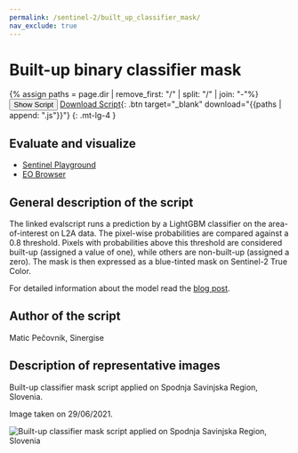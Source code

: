 ```yaml
---
permalink: /sentinel-2/built_up_classifier_mask/
nav_exclude: true
---
```


# Built-up binary classifier mask

{% assign paths = page.dir | remove_first: "/" | split: "/" | join: "-"%}
<button class="btn btn-primary" id="toggle-script" onclick="toggleScript()">Show Script</button>
[Download Script](script.js){: .btn target="_blank" download="{{paths | append: ".js"}}"}
{: .mt-lg-4 }

<div id="script" style="display:none;"> 
{% highlight javascript %}
{% include_relative script.js %}
{% endhighlight %}
</div>

## Evaluate and visualize
 - [Sentinel Playground](https://apps.sentinel-hub.com/sentinel-playground/?source=S2&lat=46.95448061777255&lng=17.67425537109375&zoom=10&preset=CUSTOM&layers=B01,B02,B03&maxcc=58&gain=1.0&gamma=1.0&time=2020-03-01%7C2020-09-14&atmFilter=&showDates=false&evalscript=&evalscripturl=https://raw.githubusercontent.com/sentinel-hub/custom-scripts/master/sentinel-2/bare_soil_detector/script.js)
 - [EO Browser](https://apps.sentinel-hub.com/eo-browser/?zoom=10&lat=46.81839&lng=17.48337&themeId=DEFAULT-THEME&datasetId=S2L2A&fromTime=2020-09-14T00%3A00%3A00.000Z&toTime=2020-09-14T23%3A59%3A59.999Z&visualizationUrl=https%3A%2F%2Fservices.sentinel-hub.com%2Fogc%2Fwms%2Fbd86bcc0-f318-402b-a145-015f85b9427e&evalscripturl=https%3A%2F%2Fraw.githubusercontent.com%2Fsentinel-hub%2Fcustom-scripts%2Fmaster%2Fsentinel-2%2Fbare_soil_detector%2Fscript.js#custom-script)
## General description of the script

The linked evalscript runs a prediction by a LightGBM classifier on the area-of-interest on L2A data. The pixel-wise probabilities are compared against a 0.8 threshold. Pixels with probabilities above this threshold are considered built-up (assigned a value of one), while others are non-built-up (assigned a zero). The mask is then expressed as a blue-tinted mask on Sentinel-2 True Color.

For detailed information about the model read the [blog post](https://medium.com/p/7f2d7114ed1c/).


## Author of the script

Matic Pečovnik, Sinergise

## Description of representative images

Built-up classifier mask script applied on Spodnja Savinjska Region, Slovenia.

Image taken on 29/06/2021.

![Built-up classifier mask script applied on Spodnja Savinjska Region, Slovenia](fig/example.png)